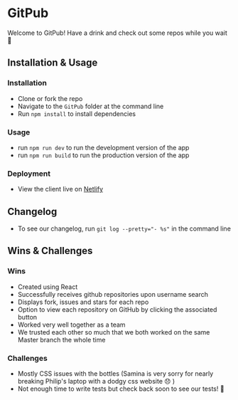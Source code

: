 # GitPub

Welcome to GitPub! Have a drink and check out some repos while you wait :tropical_drink: 

## Installation & Usage

### Installation

* Clone or fork the repo
* Navigate to the `GitPub` folder at the command line 
* Run `npm install` to install dependencies

### Usage

* run `npm run dev` to run the development version of the app
* run `npm run build` to run the production version of the app

### Deployment

* View the client live on [Netlify](https://thegitpub.netlify.app/) 

## Changelog

* To see our changelog, run `git log --pretty="- %s"` in the command line

## Wins & Challenges

### Wins

* Created using React
* Successfully receives github repositories upon username search
* Displays fork, issues and stars for each repo 
* Option to view each repository on GitHub by clicking the associated button
* Worked very well together as a team 
* We trusted each other so much that we both worked on the same Master branch the whole time 

### Challenges

* Mostly CSS issues with the bottles (Samina is very sorry for nearly breaking Philip's laptop with a dodgy css website :disappointed: ) 
* Not enough time to write tests but check back soon to see our tests! :calendar: 


